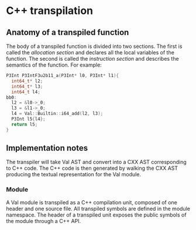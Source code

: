 #  C++ transpilation

## Anatomy of a transpiled function

The body of a transpiled function is divided into two sections.
The first is called the *allocation section* and declares all the local variables of the function.
The second is called the *instruction section* and describes the semantics of the function.
For example:

```c++
P3Int P3IntF3u2b11_a(P3Int* l0, P3Int* l1){
  int64_t* l2;
  int64_t* l3;
  int64_t l4;
bb0:
  l2 = &l0->_0;
  l3 = &l1->_0;
  l4 = Val::Builtin::i64_add(l2, l3);
  P3Int l5{l4};
  return l5;
}
```

## Implementation notes

The transpiler will take Val AST and convert into a CXX AST corresponding to C++ code.
The C++ code is then generated by walking the CXX AST producing the textual representation for the Val module.

### Module

A Val module is transpiled as a C++ compilation unit, composed of one header and one source file.
All transpiled symbols are defined in the module namespace.
The header of a transpiled unit exposes the public symbols of the module through a C++ API.

